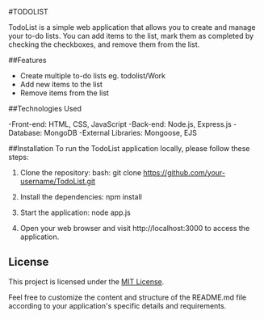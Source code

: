 #TODOLIST

TodoList is a simple web application that allows you to create and manage your to-do lists. You can add items to the list, mark them as completed by checking the checkboxes, and remove them from the list.

##Features

- Create multiple to-do lists eg. todolist/Work
- Add new items to the list
- Remove items from the list

##Technologies Used

-Front-end: HTML, CSS, JavaScript
-Back-end: Node.js, Express.js
-Database: MongoDB
-External Libraries: Mongoose, EJS

##Installation
To run the TodoList application locally, please follow these steps:

1. Clone the repository:
   bash:
   git clone https://github.com/your-username/TodoList.git

2. Install the dependencies:
   npm install

3. Start the application:
   node app.js

4. Open your web browser and visit http://localhost:3000 to access the application.

## License

This project is licensed under the [MIT License](LICENSE).

Feel free to customize the content and structure of the README.md file according to your application's specific details and requirements.
